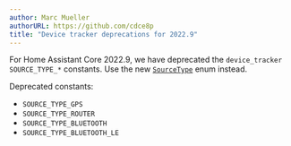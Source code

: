 ```yaml
---
author: Marc Mueller
authorURL: https://github.com/cdce8p
title: "Device tracker deprecations for 2022.9"
---
```


For Home Assistant Core 2022.9, we have deprecated the `device_tracker`
`SOURCE_TYPE_*` constants.
Use the new [`SourceType`](/docs/core/entity/device-tracker) enum instead.

Deprecated constants:

- `SOURCE_TYPE_GPS`
- `SOURCE_TYPE_ROUTER`
- `SOURCE_TYPE_BLUETOOTH`
- `SOURCE_TYPE_BLUETOOTH_LE`
